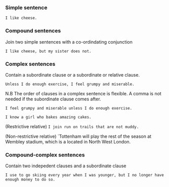 ### Simple sentence

`I like cheese.`

### Compound sentences
Join two simple sentences with a co-ordindating conjunction

`I like cheese, but my sister does not.`

### Complex sentences
Contain a subordinate clause or a subordinate or relative clause.

`Unless I do enough exercise, I feel grumpy and miserable.`

N.B The order of clauses in a complex sentence is flexible. A comma is not needed if the subordinate clause comes after.

`I feel grumpy and miserable unless I do enough exercise.`

`I know a girl who bakes amazing cakes.`

(Restrictive relative)
`I join run on trails that are not muddy.`

(Non-restrictive relative)
`Tottenham will play the rest of the season at Wembley stadium, which is a located in North West London. 

### Compound-complex sentences
Contain two indepedent clauses and a subordinate clause

`I use to go skiing every year when I was younger, but I no longer have enough money to do so.`
